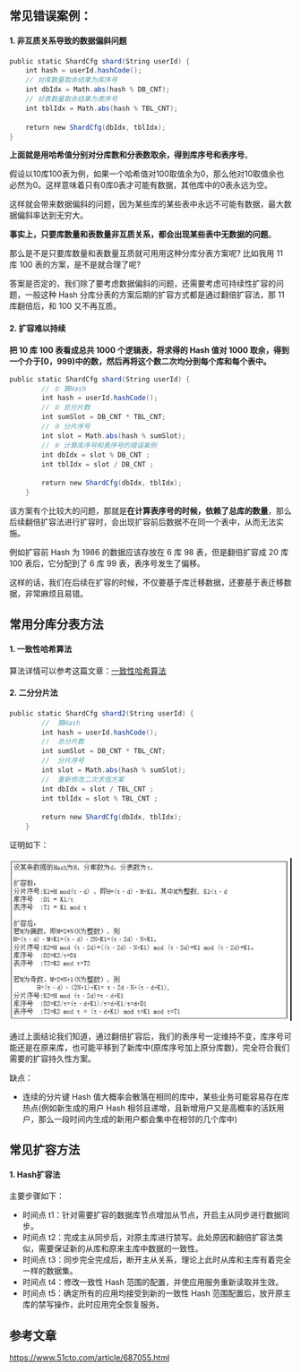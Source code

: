 ## 常见错误案例：

#### 1. 非互质关系导致的数据偏斜问题

```java
public static ShardCfg shard(String userId) { 
    int hash = userId.hashCode(); 
    // 对库数量取余结果为库序号 
    int dbIdx = Math.abs(hash % DB_CNT); 
    // 对表数量取余结果为表序号 
    int tblIdx = Math.abs(hash % TBL_CNT); 
 
    return new ShardCfg(dbIdx, tblIdx); 
} 

```

**上面就是用哈希值分别对分库数和分表数取余，得到库序号和表序号**。

假设以10库100表为例，如果一个哈希值对100取值余为0，那么他对10取值余也必然为0。这样意味着只有0库0表才可能有数据，其他库中的0表永远为空。

这样就会带来数据偏斜的问题，因为某些库的某些表中永远不可能有数据，最大数据偏斜率达到无穷大。

**事实上，只要库数量和表数量非互质关系，都会出现某些表中无数据的问题**。

那么是不是只要库数量和表数量互质就可用用这种分库分表方案呢? 比如我用 11 库 100 表的方案，是不是就合理了呢?

答案是否定的，我们除了要考虑数据偏斜的问题，还需要考虑可持续性扩容的问题，一般这种 Hash 分库分表的方案后期的扩容方式都是通过翻倍扩容法，那 11 库翻倍后，和 100 又不再互质。

#### 2. 扩容难以持续

**把 10 库 100 表看成总共 1000 个逻辑表，将求得的 Hash 值对 1000 取余，得到一个介于[0，999)中的数，然后再将这个数二次均分到每个库和每个表中。**

```java
public static ShardCfg shard(String userId) { 
        // ① 算Hash 
        int hash = userId.hashCode(); 
        // ② 总分片数 
        int sumSlot = DB_CNT * TBL_CNT; 
        // ③ 分片序号 
        int slot = Math.abs(hash % sumSlot); 
        // ④ 计算库序号和表序号的错误案例 
        int dbIdx = slot % DB_CNT ; 
        int tblIdx = slot / DB_CNT ; 
 
        return new ShardCfg(dbIdx, tblIdx); 
    } 
```

该方案有个比较大的问题，那就是**在计算表序号的时候，依赖了总库的数量**，那么后续翻倍扩容法进行扩容时，会出现扩容前后数据不在同一个表中，从而无法实施。

例如扩容前 Hash 为 1986 的数据应该存放在 6 库 98 表，但是翻倍扩容成 20 库 100 表后，它分配到了 6 库 99 表，表序号发生了偏移。

这样的话，我们在后续在扩容的时候，不仅要基于库迁移数据，还要基于表迁移数据，非常麻烦且易错。

## 常用分库分表方法

#### 1. 一致性哈希算法

算法详情可以参考这篇文章：[一致性哈希算法](https://blog.csdn.net/weixin_43207025/article/details/125359530?csdn_share_tail=%7B%22type%22%3A%22blog%22%2C%22rType%22%3A%22article%22%2C%22rId%22%3A%22125359530%22%2C%22source%22%3A%22weixin_43207025%22%7D&ctrtid=AHVLX)



#### 2. 二分分片法

```java
public static ShardCfg shard2(String userId) { 
        //  算Hash 
        int hash = userId.hashCode(); 
        //  总分片数 
        int sumSlot = DB_CNT * TBL_CNT; 
        //  分片序号 
        int slot = Math.abs(hash % sumSlot); 
        //  重新修改二次求值方案 
        int dbIdx = slot / TBL_CNT ; 
        int tblIdx = slot % TBL_CNT ; 
 
        return new ShardCfg(dbIdx, tblIdx); 
    } 
```

证明如下：

![img](https://raw.githubusercontent.com/Floweryu/typora-img/main/img/202206191521838.jpg)

通过上面结论我们知道，通过翻倍扩容后，我们的表序号一定维持不变，库序号可能还是在原来库，也可能平移到了新库中(原库序号加上原分库数)，完全符合我们需要的扩容持久性方案。

缺点：

- 连续的分片键 Hash 值大概率会散落在相同的库中，某些业务可能容易存在库热点(例如新生成的用户 Hash 相邻且递增，且新增用户又是高概率的活跃用户，那么一段时间内生成的新用户都会集中在相邻的几个库中)

## 常见扩容方法

#### 1. Hash扩容法

主要步骤如下：

- 时间点 t1：针对需要扩容的数据库节点增加从节点，开启主从同步进行数据同步。
- 时间点 t2：完成主从同步后，对原主库进行禁写。此处原因和翻倍扩容法类似，需要保证新的从库和原来主库中数据的一致性。
- 时间点 t3：同步完全完成后，断开主从关系，理论上此时从库和主库有着完全一样的数据集。
- 时间点 t4：修改一致性 Hash 范围的配置，并使应用服务重新读取并生效。
- 时间点 t5：确定所有的应用均接受到新的一致性 Hash 范围配置后，放开原主库的禁写操作，此时应用完全恢复服务。

## 参考文章

https://www.51cto.com/article/687055.html

